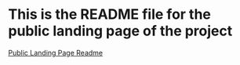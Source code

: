 # This is the README file for the public landing page of the project

[Public Landing Page Readme](profile/README.md)
